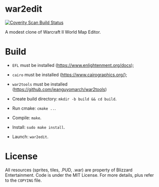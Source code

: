 war2edit
========

<a href="https://scan.coverity.com/projects/jeanguyomarch-war2edit">
    <img alt="Coverity Scan Build Status"
         src="https://scan.coverity.com/projects/6936/badge.svg"/>
</a>

A modest clone of Warcraft II World Map Editor.


Build
=====

- `EFL` must be installed (https://www.enlightenment.org/docs);
- `cairo` must be installed (https://www.cairographics.org/);
- `war2tools` must be installed (https://github.com/jeanguyomarch/war2tools)

- Create build directory: `mkdir -b build && cd build`.
- Run cmake: `cmake ..`.
- Compile: `make`.
- Install: `sudo make install`.
- Launch: `war2edit`.


License
=======

All resources (sprites, tiles, .PUD, .war) are property of Blizzard Entertainment.
Code is under the MIT License. For more details, plus refer to the `COPYING` file.
